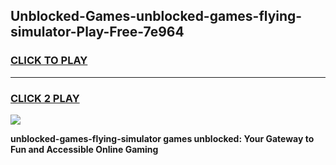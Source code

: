 
## Unblocked-Games-unblocked-games-flying-simulator-Play-Free-7e964
<h3>
<a href="https://premium76.site?title=unblocked-games-flying-simulator&ref=18A">CLICK TO PLAY</a></h3>
<hr>

<h3>
<a href="https://premium76.site?title=unblocked-games-flying-simulator&ref=18A">CLICK 2 PLAY</a>
  
</h3>

<a href="https://premium76.site?title=unblocked-games-flying-simulator&ref=18A"><img src="https://clearcache.store/games.png"></a>


**unblocked-games-flying-simulator games unblocked: Your Gateway to Fun and Accessible Online Gaming**
